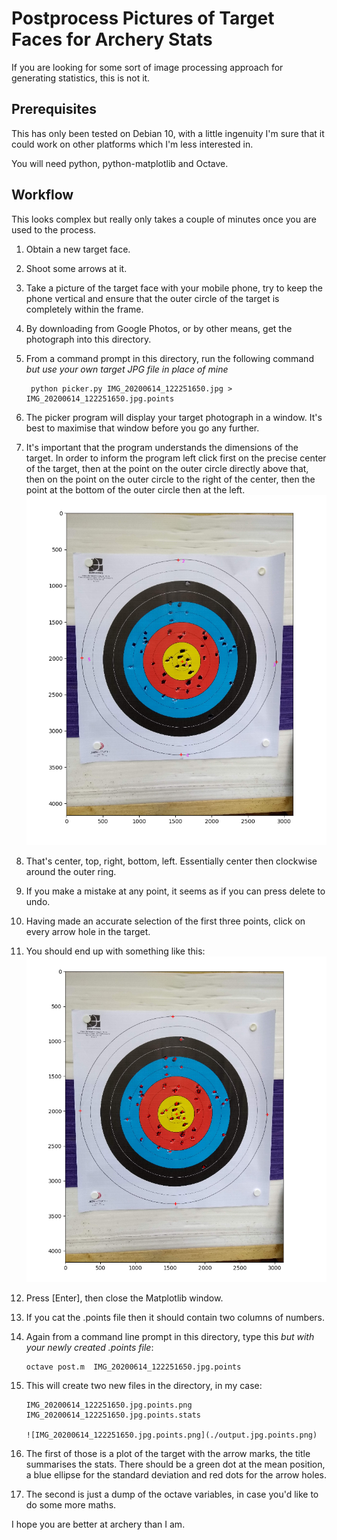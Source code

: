 # Postprocess Pictures of Target Faces for Archery Stats

If you are looking for some sort of image processing approach 
for generating statistics, this is not it.

## Prerequisites

This has only been tested on Debian 10, with a little ingenuity 
I'm sure that it could work on other platforms which I'm less 
interested in.

You will need python, python-matplotlib and Octave.

## Workflow

This looks complex but really only takes a couple of minutes once you
are used to the process.

1. Obtain a new target face.
2. Shoot some arrows at it.
3. Take a picture of the target face with your mobile phone, try to keep the phone vertical and ensure that the outer circle of the target is completely within the frame. 
4. By downloading from Google Photos, or by other means, get the photograph into this directory.
5. From a command prompt in this directory, run the following command _but use your own target JPG file in place of mine_

        python picker.py IMG_20200614_122251650.jpg > IMG_20200614_122251650.jpg.points

6. The picker program will display your target photograph in a window. It's best to maximise that window before you go any further.
7. It's important that the program understands the dimensions of the target. In order to inform the program left click first on the precise center of the target, then at the point on the outer circle directly above that, then on the point on the outer circle to the right of the center, then the point at the bottom of the outer circle then at the left. ![First three points](./2020-06-14_19-28.png)
8. That's center, top, right, bottom, left. Essentially center then clockwise around the outer ring.
9. If you make a mistake at any point, it seems as if you can press delete to undo.
10. Having made an accurate selection of the first three points, click on every arrow hole in the target.
11. You should end up with something like this: ![All points added](./2020-06-14_19-40.png)
12. Press [Enter], then close the Matplotlib window.
13. If you cat the .points file then it should contain two columns of numbers.
14. Again from a command line prompt in this directory, type this _but with your newly created .points file_:

        octave post.m  IMG_20200614_122251650.jpg.points

15. This will create two new files in the directory, in my case:

        IMG_20200614_122251650.jpg.points.png
        IMG_20200614_122251650.jpg.points.stats 

        ![IMG_20200614_122251650.jpg.points.png](./output.jpg.points.png)

17. The first of those is a plot of the target with the arrow marks, the title summarises the stats. There should be a green dot at the mean position, a blue ellipse for the standard deviation and red dots for the arrow holes.
18. The second is just a dump of the octave variables, in case you'd like to do some more maths.

I hope you are better at archery than I am.
